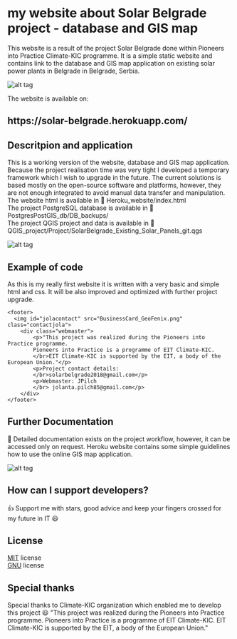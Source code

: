 # my website about Solar Belgrade project - database and GIS map

This website is a result of the project Solar Belgrade done within Pioneers into Practice Climate-KIC programme. 
It is a simple static website and contains link to the database and GIS map application on existing solar power plants in Belgrade in Belgrade, Serbia.

![alt tag](src/website1.png) 

The website is available on:
<h2> https://solar-belgrade.herokuapp.com/ </h2> 

## Descritpion and application 

This is a working version of the website, database and GIS map application. Because the project realisation time was very tight I developed 
a temporary framework which I wish to upgrade in the future. 
The current solutions is based mostly on the open-source software and platforms, however, they are not enough integrated to avoid manual 
data transfer and manipulation. 
<br/>The website html is available in :open_file_folder: Heroku_website/index.html 
<br/>The project PostgreSQL database is available in :open_file_folder: PostgresPostGIS_db/DB_backups/
<br/>The project QGIS project and data is available in :open_file_folder: QGIS_project/Project/SolarBelgrade_Existing_Solar_Panels_git.qgs

![alt tag](src/mapbrowser.png) 

## Example of code
As this is my really first website it is written with a very basic and simple html and css. 
It will be also improved and optimized with further project upgrade. 

``` 
<footer>
  <img id="jolacontact" src="BusinessCard_GeoFenix.png" class="contactjola">
	<div class="webmaster">
		<p>"This project was realized during the Pioneers into Practice programme. 
		Pioneers into Practice is a programme of EIT Climate-KIC. 
		</br>EIT Climate-KIC is supported by the EIT, a body of the European Union."</p>
		<p>Project contact details: 
		</br>solarbelgrade2018@gmail.com</p>
		<p>Webmaster: JPilch
		</br> jolanta.pilch85@gmail.com</p>
	</div>
</footer>

``` 

## Further Documentation 

:closed_book: Detailed documentation exists on the project workflow, however, it can be accessed only on request. Heroku website contains some simple guidelines how to use the online GIS map application.

![alt tag](src/website2.png)

## How can I support developers? 

:+1: Support me with stars, good advice and keep your fingers crossed for my future in IT :smiley: 

## License 

[MIT](LICENSE.txt) license
<br/> [GNU](LICENSE.txt) license

## Special thanks 

Special thanks to Climate-KIC organization which enabled me to develop this project :smiley:
"This project was realized during the Pioneers into Practice programme. Pioneers into Practice is a programme of EIT Climate-KIC. 
EIT Climate-KIC is supported by the EIT, a body of the European Union."